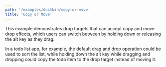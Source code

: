 ```yaml
---
path: '/examples/dustbin/copy-or-move'
title: 'Copy or Move'
---
```


This example demonstrates drop targets that can accept copy and move
drop effects, which users can switch between by holding down or
releasing the alt key as they drag.

In a todo list app, for example, the default drag and drop operation
could be used to sort the list, while holding down the alt key while
dragging and dropping could copy the todo item to the drop target
instead of moving it.

<view-source name="01-dustbin/copy-or-move" component="dustbin-copy-or-move">
</view-source>
